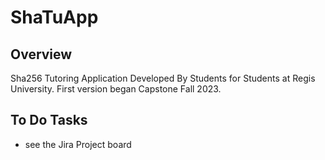 # ShaTuApp
## Overview
Sha256 Tutoring Application Developed By Students for Students at Regis University. First version began Capstone Fall 2023.

## To Do Tasks 
- see the Jira Project board









